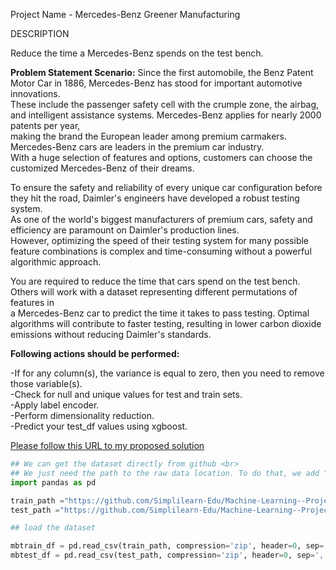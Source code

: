 Project Name - Mercedes-Benz Greener Manufacturing  

DESCRIPTION  

Reduce the time a Mercedes-Benz spends on the test bench.  

**Problem Statement Scenario:** 
Since the first automobile, the Benz Patent Motor Car in 1886, Mercedes-Benz has stood for important automotive innovations.  
These include the passenger safety cell with the crumple zone, the airbag, and intelligent assistance systems. Mercedes-Benz applies for nearly 2000 patents per year,  
making the brand the European leader among premium carmakers. Mercedes-Benz cars are leaders in the premium car industry.  
With a huge selection of features and options, customers can choose the customized Mercedes-Benz of their dreams.  

To ensure the safety and reliability of every unique car configuration before they hit the road, Daimler's engineers have developed a robust testing system.  
As one of the world's biggest manufacturers of premium cars, safety and efficiency are paramount on Daimler's production lines.  
However, optimizing the speed of their testing system for many possible feature combinations is complex and time-consuming without a powerful algorithmic approach.  

You are required to reduce the time that cars spend on the test bench. Others will work with a dataset representing different permutations of features in  
a Mercedes-Benz car to predict the time it takes to pass testing. Optimal algorithms will contribute to faster testing, resulting in lower carbon dioxide  
emissions without reducing Daimler's standards.  

**Following actions should be performed:**  

-If for any column(s), the variance is equal to zero, then you need to remove those variable(s).  
-Check for null and unique values for test and train sets.  
-Apply label encoder.  
-Perform dimensionality reduction.  
-Predict your test_df values using xgboost.  

[Please follow this URL to my proposed solution](https://github.com/samuel-ntsua/Machine_Learning_with_Python/blob/b8cca00c8289dc373d1b0619b8238738c9a392e9/Machine_Learning_Project_mercedes_sntsua.ipynb)  

```Python pandas
## We can get the dataset directly from github <br>
## We just need the path to the raw data location. To do that, we add ""?raw=true" to the url link.
import pandas as pd

train_path ="https://github.com/Simplilearn-Edu/Machine-Learning--Projects/blob/master/Projects/Projects%20for%20Submission/Project%201%20-%20Mercedes-Benz%20Greener%20Manufacturing/Dataset%20for%20the%20project/train.zip?raw=true"
test_path ="https://github.com/Simplilearn-Edu/Machine-Learning--Projects/blob/master/Projects/Projects%20for%20Submission/Project%201%20-%20Mercedes-Benz%20Greener%20Manufacturing/Dataset%20for%20the%20project/test.zip?raw=true"

## load the dataset

mbtrain_df = pd.read_csv(train_path, compression='zip', header=0, sep=',', quotechar='"')
mbtest_df = pd.read_csv(test_path, compression='zip', header=0, sep=',', quotechar='"')

```
